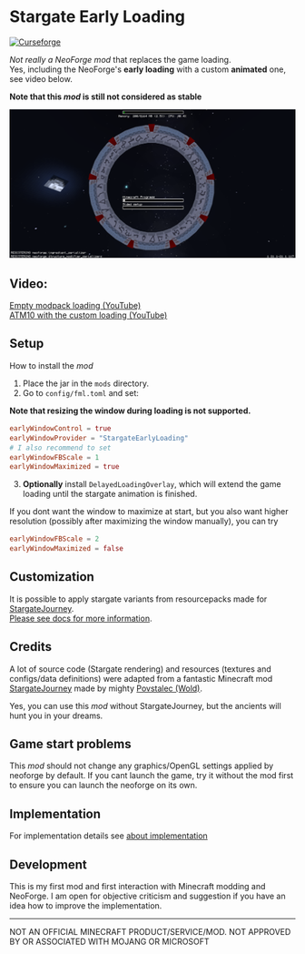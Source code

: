 # Stargate Early Loading

<a href="https://www.curseforge.com/minecraft/mc-mods/stargate-early-loading" target="_blank"><img src="https://img.shields.io/curseforge/dt/1205356?style=for-the-badge&logo=curseforge&color=626e7b" alt="Curseforge"></a>

_Not really a NeoForge mod_ that replaces the game loading.  
Yes, including the NeoForge's **early loading** with a custom **animated** one, see video below.

**Note that this _mod_ is still not considered as stable**

![NeoForge early loading](https://github.com/lukaskabc/StargateEarlyLoading/blob/main/docs/earlyloading1.png)

## Video:

[Empty modpack loading (YouTube)](https://youtu.be/-zaa9cX18TU)  
[ATM10 with the custom loading (YouTube)](https://youtu.be/ozuZtOppDks)

## Setup

How to install the _mod_

1. Place the jar in the `mods` directory.
2. Go to `config/fml.toml` and set:

**Note that resizing the window during loading is not supported.**

```toml
earlyWindowControl = true
earlyWindowProvider = "StargateEarlyLoading"
# I also recommend to set
earlyWindowFBScale = 1
earlyWindowMaximized = true
```

3. **Optionally** install `DelayedLoadingOverlay`, which will extend the game loading until the stargate animation is
   finished.

If you dont want the window to maximize at start, but you also want higher resolution
(possibly after maximizing the window manually), you can try

```toml
earlyWindowFBScale = 2
earlyWindowMaximized = false
```

## Customization

It is possible to apply stargate variants from resourcepacks made
for [StargateJourney](https://github.com/Povstalec/StargateJourney).  
[Please see docs for more information](https://github.com/lukaskabc/StargateEarlyLoading/tree/main/docs).

## Credits

A lot of source code (Stargate rendering) and resources (textures and configs/data definitions) were adapted from
a fantastic Minecraft mod [StargateJourney](https://github.com/Povstalec/StargateJourney)
made by mighty [Povstalec (Wold)](https://github.com/Povstalec).

Yes, you can use this _mod_ without StargateJourney, but the ancients will hunt you in your dreams.

## Game start problems

This _mod_ should not change any graphics/OpenGL settings applied by neoforge by default.
If you cant launch the game, try it without the mod first to ensure you can launch the neoforge on its own.

## Implementation

For implementation details
see [about implementation](https://github.com/lukaskabc/StargateEarlyLoading/blob/main/docs/implementation.md)

## Development

This is my first mod and first interaction with Minecraft modding and NeoForge.
I am open for objective criticism and suggestion if you have an idea how to improve the implementation.

___

NOT AN OFFICIAL MINECRAFT PRODUCT/SERVICE/MOD. NOT APPROVED BY OR ASSOCIATED WITH MOJANG OR MICROSOFT
